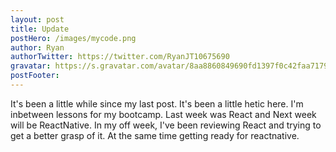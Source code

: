 ```yaml
---
layout: post
title: Update
postHero: /images/mycode.png
author: Ryan
authorTwitter: https://twitter.com/RyanJT10675690
gravatar: https://s.gravatar.com/avatar/8aa8860849690fd1397f0c42faa71795?s=80
postFooter:
---
```


It's been a little while since my last post. It's been a little hetic here. I'm inbetween lessons for my 
bootcamp. Last week was React and Next week will be ReactNative. In my off week, I've been reviewing React and 
trying to get a better grasp of it. At the same time getting ready for reactnative.
